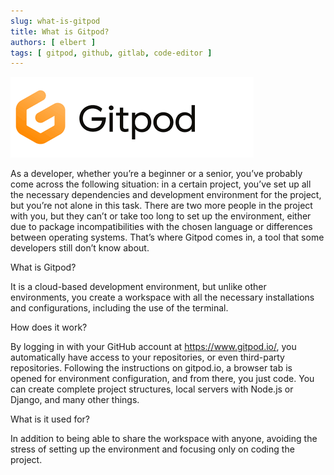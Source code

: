 ```yaml
---
slug: what-is-gitpod
title: What is Gitpod?
authors: [ elbert ]
tags: [ gitpod, github, gitlab, code-editor ]
---
```


![Docusaurus Plushie](./imagem-gitpod.png)

As a developer, whether you’re a beginner or a senior, you’ve probably come across the following situation: in a certain
project, you’ve set up all the necessary dependencies and development environment for the project, but you’re not alone
in this task. There are two more people in the project with you, but they can’t or take too long to set up the
environment, either due to package incompatibilities with the chosen language or differences between operating systems.
That’s where Gitpod comes in, a tool that some developers still don’t know about.

What is Gitpod?

It is a cloud-based development environment, but unlike other environments, you create a workspace with all the
necessary installations and configurations, including the use of the terminal.

How does it work?

By logging in with your GitHub account at https://www.gitpod.io/, you automatically have access to your repositories, or
even third-party repositories. Following the instructions on gitpod.io, a browser tab is opened for environment
configuration, and from there, you just code. You can create complete project structures, local servers with Node.js or
Django, and many other things.

What is it used for?

In addition to being able to share the workspace with anyone, avoiding the stress of setting up the environment and
focusing only on coding the project.